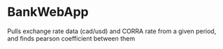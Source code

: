 # BankWebApp
Pulls exchange rate data (cad/usd) and CORRA rate from a given period, and finds pearson coefficient between them
